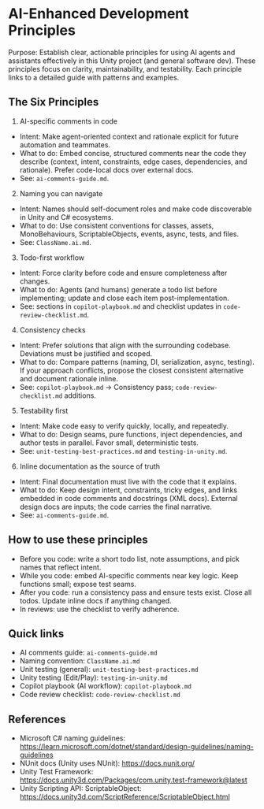 # AI-Enhanced Development Principles

Purpose: Establish clear, actionable principles for using AI agents and assistants effectively in this Unity project (and general software dev). These principles focus on clarity, maintainability, and testability. Each principle links to a detailed guide with patterns and examples.

## The Six Principles

1) AI-specific comments in code
- Intent: Make agent-oriented context and rationale explicit for future automation and teammates.
- What to do: Embed concise, structured comments near the code they describe (context, intent, constraints, edge cases, dependencies, and rationale). Prefer code-local docs over external docs.
- See: `ai-comments-guide.md`.

2) Naming you can navigate
- Intent: Names should self-document roles and make code discoverable in Unity and C# ecosystems.
- What to do: Use consistent conventions for classes, assets, MonoBehaviours, ScriptableObjects, events, async, tests, and files.
- See: `ClassName.ai.md`.

3) Todo-first workflow
- Intent: Force clarity before code and ensure completeness after changes.
- What to do: Agents (and humans) generate a todo list before implementing; update and close each item post-implementation.
- See: sections in `copilot-playbook.md` and checklist updates in `code-review-checklist.md`.

4) Consistency checks
- Intent: Prefer solutions that align with the surrounding codebase. Deviations must be justified and scoped.
- What to do: Compare patterns (naming, DI, serialization, async, testing). If your approach conflicts, propose the closest consistent alternative and document rationale inline.
- See: `copilot-playbook.md` → Consistency pass; `code-review-checklist.md` additions.

5) Testability first
- Intent: Make code easy to verify quickly, locally, and repeatedly.
- What to do: Design seams, pure functions, inject dependencies, and author tests in parallel. Favor small, deterministic tests.
- See: `unit-testing-best-practices.md` and `testing-in-unity.md`.

6) Inline documentation as the source of truth
- Intent: Final documentation must live with the code that it explains.
- What to do: Keep design intent, constraints, tricky edges, and links embedded in code comments and docstrings (XML docs). External design docs are inputs; the code carries the final narrative.
- See: `ai-comments-guide.md`.

## How to use these principles

- Before you code: write a short todo list, note assumptions, and pick names that reflect intent.
- While you code: embed AI-specific comments near key logic. Keep functions small; expose test seams.
- After you code: run a consistency pass and ensure tests exist. Close all todos. Update inline docs if anything changed.
- In reviews: use the checklist to verify adherence.

## Quick links

- AI comments guide: `ai-comments-guide.md`
- Naming convention: `ClassName.ai.md`
- Unit testing (general): `unit-testing-best-practices.md`
- Unity testing (Edit/Play): `testing-in-unity.md`
- Copilot playbook (AI workflow): `copilot-playbook.md`
- Code review checklist: `code-review-checklist.md`

## References

- Microsoft C# naming guidelines: https://learn.microsoft.com/dotnet/standard/design-guidelines/naming-guidelines
- NUnit docs (Unity uses NUnit): https://docs.nunit.org/
- Unity Test Framework: https://docs.unity3d.com/Packages/com.unity.test-framework@latest
- Unity Scripting API: ScriptableObject: https://docs.unity3d.com/ScriptReference/ScriptableObject.html